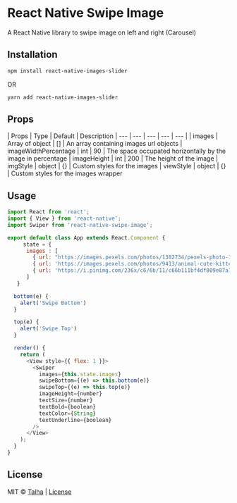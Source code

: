 # React Native Swipe Image

A React Native library to swipe image on left and right (Carousel)

## Installation

```bash
npm install react-native-images-slider
```
OR

```bash
yarn add react-native-images-slider
```




## Props


| Props | Type | Default | Description 
| --- | --- | --- | --- | --- |
| images | Array of object | [] | An array containing images url objects
| imageWidthPercentage | int | 90 | The space occupated horizontally by the image in percentage
| imageHeight | int | 200 | The height of the image
| imgStyle | object | {} | Custom styles for the images
| viewStyle | object | {} | Custom styles for the images wrapper

## Usage

```javaScript
import React from 'react';
import { View } from 'react-native';
import Swiper from 'react-native-swipe-image';

export default class App extends React.Component {
     state = {
      images : [
        { url: "https://images.pexels.com/photos/1382734/pexels-photo-1382734.jpeg?auto=compress&cs=tinysrgb&dpr=1&w=500", name:"shakira" },
        { url: 'https://images.pexels.com/photos/9413/animal-cute-kitten-cat.jpg?cs=srgb&dl=adorable-animal-cat-9413.jpg&fm=jpg', name: "cat" },
        { url: 'https://i.pinimg.com/236x/c6/6b/11/c66b111bf4df809e87a1208f75d2788b.jpg', name: "baby" }
      ]
   }

  bottom(e) {
    alert('Swipe Bottom')
  }

  top(e) {
    alert('Swipe Top')
  }

  render() {
    return (
      <View style={{ flex: 1 }}>
        <Swiper
          images={this.state.images}
          swipeBottom={(e) => this.bottom(e)}
          swipeTop={(e) => this.top(e)}
          imageHeight={number}
          textSize={number}
          textBold={boolean}
          textColor={String}
          textUnderline={boolean}
        />
      </View>
    );
  }
}
```
## License
MIT © [Talha](https://github.com/Talha-Jawed) |
[License](https://choosealicense.com/licenses/mit/) 
